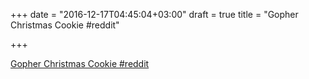 +++
date = "2016-12-17T04:45:04+03:00"
draft = true
title = "Gopher Christmas Cookie  #reddit"

+++

<p><a href="https://t.co/P7I109UJt0">Gopher Christmas Cookie  #reddit</a></p>
